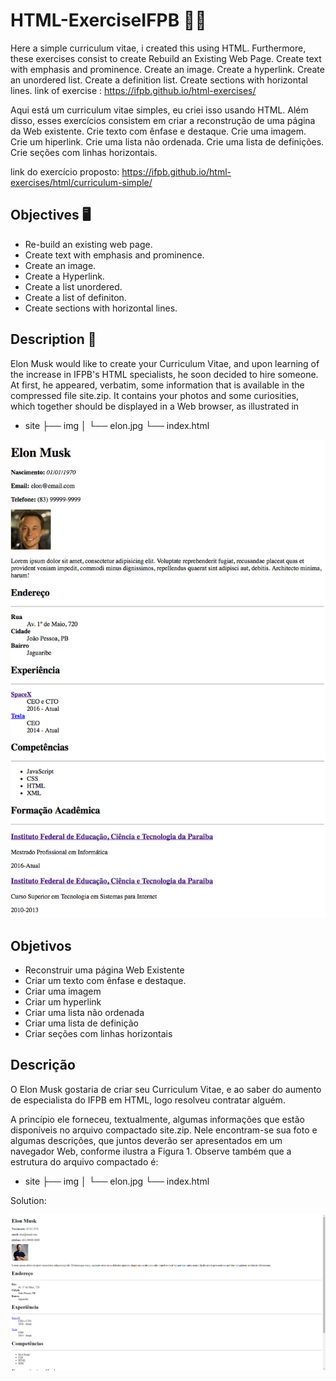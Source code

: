 # HTML-ExerciseIFPB 🐱‍🏍
Here a simple curriculum vitae, i created this using HTML. Furthermore, these exercises consist to create Rebuild an Existing Web Page. Create text with emphasis and prominence. Create an image. Create a hyperlink. Create an unordered list. Create a definition list. Create sections with horizontal lines.
 link of exercise : https://ifpb.github.io/html-exercises/

 Aqui está um curriculum vitae simples, eu criei isso usando HTML. Além disso, esses exercícios consistem em criar a reconstrução de uma página da Web existente. Crie texto com ênfase e destaque. Crie uma imagem. Crie um hiperlink. Crie uma lista não ordenada. Crie uma lista de definições. Crie seções com linhas horizontais.

link do exercício proposto: https://ifpb.github.io/html-exercises/html/curriculum-simple/

 ## Objectives 🖥

- Re-build an existing web page.
- Create text with emphasis and prominence.
- Create an image.
- Create a Hyperlink.
- Create a list unordered.
- Create a list of definiton.
- Create sections with horizontal lines.

## Description 📖

Elon Musk would like to create your Curriculum Vitae,  and upon learning of the increase in IFPB's HTML specialists, he soon decided to hire someone.
At first, he appeared, verbatim, some information that is available in the compressed file site.zip. It contains your photos and some curiosities, which together should be displayed in a Web browser, as illustrated in 

- site
    ├── img
    │   └── elon.jpg
    └── index.html

<img src="/images/imagem-do-curriculum-projeto-IFPB.png">

## Objetivos 
- Reconstruir uma página Web Existente
- Criar um texto com ênfase e destaque.
- Criar uma imagem
- Criar um hyperlink
- Criar uma lista não ordenada
- Criar uma lista de definição
- Criar seções com linhas horizontais

## Descrição 

O Elon Musk gostaria de criar seu Curriculum Vitae, e ao saber do aumento de especialista do IFPB em HTML, logo resolveu contratar alguém.

A princípio ele forneceu, textualmente, algumas informações que estão disponíveis no arquivo compactado site.zip. Nele encontram-se sua foto e algumas descrições, que juntos deverão ser apresentados em um navegador Web, conforme ilustra a Figura 1. Observe também que a estrutura do arquivo compactado é:

- site
    ├── img
    │   └── elon.jpg
    └── index.html


Solution: 

<img src="/images/solucao-do-exercicio.png">

